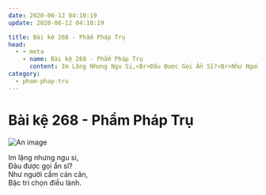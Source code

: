 ```yaml
---
date: 2020-06-12 04:10:19
update: 2020-06-12 04:10:19

title: Bài kệ 268 - Phẩm Pháp Trụ
head:
  - - meta
    - name: Bài kệ 268 - Phẩm Pháp Trụ
      content: Im Lặng Nhưng Ngu Si,<Br>Ðâu Được Gọi Ẩn Sĩ?<Br>Như Người Cầm Cán Cân,<Br>Bậc Trí Chọn Điều Lành.<Br>
category:
  - pham-phap-tru
---
```


# Bài kệ 268 - Phẩm Pháp Trụ

![An image](/img/pham-phap-tru/pham-phap-tru-268.jpg)

Im lặng nhưng ngu si,<br>Ðâu được gọi ẩn sĩ?<br>Như người cầm cán cân,<br>Bậc trí chọn điều lành.<br>
